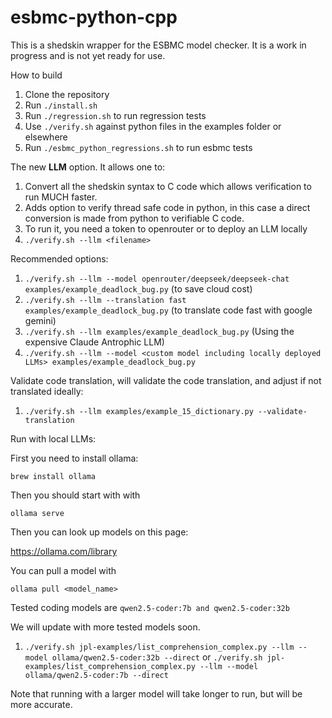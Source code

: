 # esbmc-python-cpp
This is a shedskin wrapper for the ESBMC model checker. It is a work in progress and is not yet ready for use.

How to build

1. Clone the repository
1. Run ```./install.sh```
1. Run ```./regression.sh``` to run regression tests
1. Use ```./verify.sh``` against python files in the examples folder or elsewhere
1. Run ```./esbmc_python_regressions.sh``` to run esbmc tests


The new **LLM** option. It allows one to:

1. Convert all the shedskin syntax to C code which allows verification to run MUCH faster.
1. Adds option to verify thread safe code in python, in this case a direct conversion is made from python to verifiable C code.
1. To run it, you need a token to openrouter or to deploy an LLM locally
1. ```./verify.sh --llm <filename>```

Recommended options:

1. ```./verify.sh --llm --model openrouter/deepseek/deepseek-chat examples/example_deadlock_bug.py``` (to save cloud cost)
1. ```./verify.sh --llm --translation fast examples/example_deadlock_bug.py``` (to translate code fast with google gemini)
1. ```./verify.sh --llm examples/example_deadlock_bug.py``` (Using the expensive Claude Antrophic LLM)
1. ```./verify.sh --llm --model <custom model including locally deployed LLMs> examples/example_deadlock_bug.py```

Validate code translation, will validate the code translation, and adjust if not translated ideally:

1. ````./verify.sh --llm examples/example_15_dictionary.py --validate-translation````

Run with local LLMs:

First you need to install ollama:

````brew install ollama````

Then you should start with with 

````ollama serve````

Then you can look up models on this page:

https://ollama.com/library

You can pull a model with 

````ollama pull <model_name>````

Tested coding models are ````qwen2.5-coder:7b and qwen2.5-coder:32b````

We will update with more tested models soon.

1. ````./verify.sh jpl-examples/list_comprehension_complex.py --llm --model ollama/qwen2.5-coder:32b --direct````
or 
````./verify.sh jpl-examples/list_comprehension_complex.py --llm --model ollama/qwen2.5-coder:7b --direct````

Note that running with a larger model will take longer to run, but will be more accurate.
